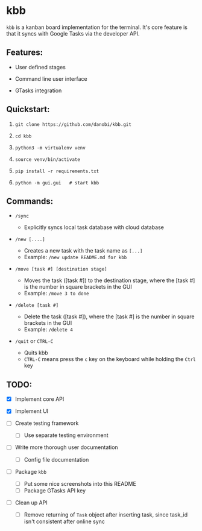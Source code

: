 kbb
=====

`kbb` is a kanban board implementation for the terminal. It's core feature is that it syncs with Google Tasks via the developer API. 


Features:
----
- User defined stages
 
- Command line user interface

- GTasks integration


Quickstart:
----
1) `git clone https://github.com/danobi/kbb.git`

2) `cd kbb`

3) `python3 -m virtualenv venv`

4) `source venv/bin/activate`

5) `pip install -r requirements.txt`

6) `python -m gui.gui   # start kbb`


Commands:
---
- `/sync` 
  - Explicitly syncs local task database with cloud database

- `/new [....]`
  - Creates a new task with the task name as `[...]`
  - Example: `/new update README.md for kbb`

- `/move [task #] [destination stage]`
  - Moves the task ([task #]) to the destination stage, where the [task #] is the number in square brackets in the GUI
  - Example: `/move 3 to done`

- `/delete [task #]`
  - Delete the task ([task #]), where the [task #] is the number in square brackets in the GUI
  - Example: `/delete 4`

- `/quit` or `CTRL-C`
  - Quits kbb
  - `CTRL-C` means press the `c` key on the keyboard while holding the `Ctrl` key


TODO:
----
- [x] Implement core API

- [x] Implement UI

- [ ] Create testing framework
  - [ ] Use separate testing environment 

- [ ] Write more thorough user documentation
  - [ ] Config file documentation

- [ ] Package `kbb`
  - [ ] Put some nice screenshots into this README
  - [ ] Package GTasks API key

- [ ] Clean up API
  - [ ] Remove returning of `Task` object after inserting task, since task_id isn't consistent after online sync
